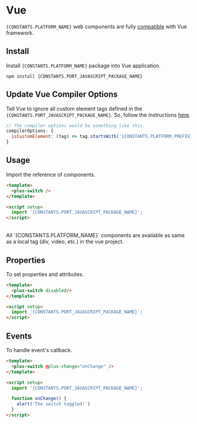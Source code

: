 # Vue

`{CONSTANTS.PLATFORM_NAME}` web components are fully [compatible](https://custom-elements-everywhere.com/#vue) with Vue framework.

## Install

Install `{CONSTANTS.PLATFORM_NAME}` package into Vue application.

```shell
npm install {CONSTANTS.PORT_JAVASCRIPT_PACKAGE_NAME}
```

## Update Vue Compiler Options

Tell Vue to ignore all custom element tags defined in the `{CONSTANTS.PORT_JAVASCRIPT_PACKAGE_NAME}`. So, follow the instructions [here](https://vuejs.org/guide/extras/web-components.html#using-custom-elements-in-vue).

```js
// The compiler options would be something like this.
compilerOptions: {
  isCustomElement: (tag) => tag.startsWith('{CONSTANTS.PLATFORM_PREFIX}-')
}
```

## Usage

Import the reference of components.

```html
<template>
  <plus-switch />
</template>

<script setup>
  import '{CONSTANTS.PORT_JAVASCRIPT_PACKAGE_NAME}';
</script>
```

<br/>

<Alert type="info">
All `{CONSTANTS.PLATFORM_NAME}` components are available as same as a local tag (div, video, etc.) in the vue project.
</Alert>

## Properties

To set properties and attributes.

```html
<template>
  <plus-switch disabled/>
</template>

<script setup>
  import '{CONSTANTS.PORT_JAVASCRIPT_PACKAGE_NAME}';
</script>
```

## Events

To handle event's callback.

```html
<template>
  <plus-switch @plus-change="onChange" />
</template>

<script setup>
  import '{CONSTANTS.PORT_JAVASCRIPT_PACKAGE_NAME}';

  function onChange() {
    alert('The switch toggled!')
  }
</script>
```
